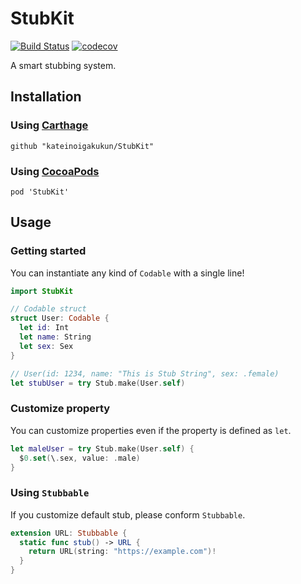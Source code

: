 # StubKit

[![Build Status](https://travis-ci.com/kateinoigakukun/StubKit.svg?token=WvLpRvqJbpyazdGFXQCC&branch=master)](https://travis-ci.com/kateinoigakukun/StubKit) [![codecov](https://codecov.io/gh/kateinoigakukun/StubKit/branch/master/graph/badge.svg?token=WqSnBYoNJq)](https://codecov.io/gh/kateinoigakukun/StubKit)

A smart stubbing system.

## Installation

### Using [Carthage](https://github.com/Carthage/Carthage)

```
github "kateinoigakukun/StubKit"
```

### Using [CocoaPods](https://cocoapods.org/)

```
pod 'StubKit'
```

## Usage

### Getting started

You can instantiate any kind of `Codable` with a single line!

```swift
import StubKit

// Codable struct
struct User: Codable {
  let id: Int
  let name: String
  let sex: Sex
}

// User(id: 1234, name: "This is Stub String", sex: .female)
let stubUser = try Stub.make(User.self)
```

### Customize property

You can customize properties even if the property is defined as `let`.
```swift
let maleUser = try Stub.make(User.self) {
  $0.set(\.sex, value: .male)
}
```

### Using `Stubbable`

If you customize default stub, please conform `Stubbable`.
```swift
extension URL: Stubbable {
  static func stub() -> URL {
    return URL(string: "https://example.com")!
  }
}
```
